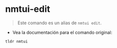 # nmtui-edit

> Este comando es un alias de `nmtui edit`.

- Vea la documentación para el comando original:

`tldr nmtui`

